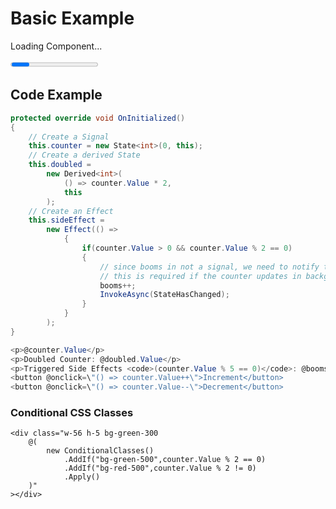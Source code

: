 # Basic Example

<div class="w-auto" client="hover" blazelkit-id="e9c8a553-8213-42f3-8afd-5e4442ffff1a">
<!--Blazor:{"type":"webassembly","prerenderId":"e9c8a553-8213-42f3-8afd-5e4442ffff1a","key":{"locationHash":"78a4f2be-04b4-4f33-836f-987374068868","formattedComponentKey":""},"assembly":"BlazeKit.Website.Islands","typeName":"BlazeKit.Website.Islands.Components.Counter","parameterDefinitions":"W10=","parameterValues":"W10="}-->
<p>Loading Component...</p>
<progress class="progress"></progress>
<!--Blazor:{"prerenderId":"e9c8a553-8213-42f3-8afd-5e4442ffff1a"}-->
</div>

## Code Example

```csharp
protected override void OnInitialized()
{
    // Create a Signal
    this.counter = new State<int>(0, this);
    // Create a derived State
    this.doubled =
        new Derived<int>(
            () => counter.Value * 2,
            this
        );
    // Create an Effect
    this.sideEffect =
        new Effect(() =>
            {
                if(counter.Value > 0 && counter.Value % 2 == 0)
                {
                    // since booms in not a signal, we need to notify the UI manually
                    // this is required if the counter updates in background task
                    booms++;
                    InvokeAsync(StateHasChanged);
                }
            }
        );
}

<p>@counter.Value</p>
<p>Doubled Counter: @doubled.Value</p>
<p>Triggered Side Effects <code>(counter.Value % 5 == 0)</code>: @booms</p>
<button @onclick=\"() => counter.Value++\">Increment</button>
<button @onclick=\"() => counter.Value--\">Decrement</button>
```

### Conditional CSS Classes
```razor
<div class="w-56 h-5 bg-green-300
    @(
        new ConditionalClasses()
            .AddIf("bg-green-500",counter.Value % 2 == 0)
            .AddIf("bg-red-500",counter.Value % 2 != 0)
            .Apply()
    )"
></div>
```
